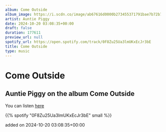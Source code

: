 ```yaml
---
album: Come Outside
album_image: https://i.scdn.co/image/ab67616d0000b273455371791bae7b72b7e3c44b
artist: Auntie Piggy
date: 2024-10-20 03:08:35+00:00
draft: false
duration: 177611
preview_url: null
spotify_url: https://open.spotify.com/track/0F8Zu25Ua3lmUKxEcJr3bE
title: Come Outside
type: music
---
```



# Come Outside

## Auntie Piggy on the album Come Outside

You can listen [here](https://open.spotify.com/track/0F8Zu25Ua3lmUKxEcJr3bE)

{{% spotify "0F8Zu25Ua3lmUKxEcJr3bE" small %}}

added on 2024-10-20 03:08:35+00:00